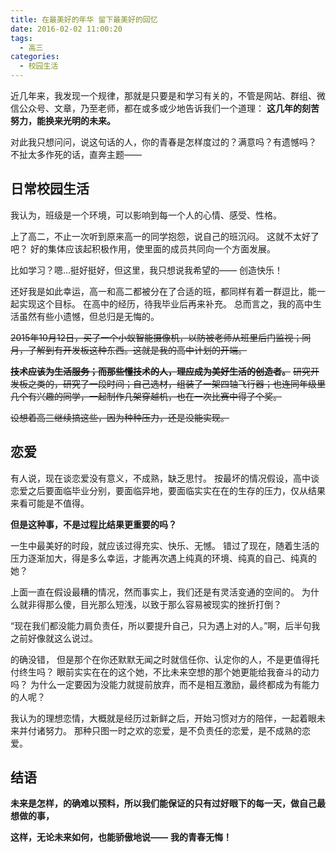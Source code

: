 ```yaml
---
title: 在最美好的年华 留下最美好的回忆
date: 2016-02-02 11:00:20
tags:
  - 高三
categories:
  - 校园生活
---
```


近几年来，我发现一个规律，那就是只要是和学习有关的，不管是网站、群组、微信公众号、文章，乃至老师，都在或多或少地告诉我们一个道理：
**这几年的刻苦努力，能换来光明的未来。**

对此我只想问问，说这句话的人，你的青春是怎样度过的？满意吗？有遗憾吗？
不扯太多作死的话，直奔主题——

## 日常校园生活

我认为，班级是一个环境，可以影响到每一个人的心情、感受、性格。

上了高二，不止一次听到原来高一的同学抱怨，说自己的班沉闷。
这就不太好了吧？
好的集体应该起积极作用，使里面的成员共同向一个方面发展。

比如学习？嗯…挺好挺好，但这里，我只想说我希望的——
创造快乐！

还好我是如此幸运，高一和高二都被分在了合适的班，都同样有着一群逗比，能一起实现这个目标。
在高中的经历，待我毕业后再来补充。
总而言之，我的高中生活虽然有些小遗憾，但总归是无悔的。

~~2015年10月12日，买了一个小蚁智能摄像机，以防被老师从班里后门监视；同月，了解到有开发板这种东西。这就是我的高中计划的开端。~~

~~**技术应该为生活服务；而那些懂技术的人，理应成为美好生活的创造者。**~~
~~研究开发板之类的，研究了一段时间；自己选材，组装了一架四轴飞行器；也连同年级里几个有兴趣的同学，一起制作几架穿越机，也在一次比赛中得了个奖。~~

~~设想着高三继续搞这些，因为种种压力，还是没能实现。~~

## 恋爱

有人说，现在谈恋爱没有意义，不成熟，缺乏思忖。
按最坏的情况假设，高中谈恋爱之后要面临毕业分别，要面临异地，要面临实实在在的生存的压力，仅从结果来看可能是不值得。

**但是这种事，不是过程比结果更重要的吗？**

一生中最美好的时段，就应该过得充实、快乐、无憾。
错过了现在，随着生活的压力逐渐加大，得是多么幸运，才能再次遇上纯真的环境、纯真的自己、纯真的她？

上面一直在假设最糟的情况，然而事实上，我们还是有灵活变通的空间的。
为什么就非得那么傻，目光那么短浅，以致于那么容易被现实的挫折打倒？

“现在我们都没能力肩负责任，所以要提升自己，只为遇上对的人。”啊，后半句我之前好像就这么说过。

的确没错，
但是那个在你还默默无闻之时就信任你、认定你的人，不是更值得托付终生吗？
眼前实实在在的这个她，不比未来空想的那个她更能给我奋斗的动力吗？
为什么一定要因为没能力就提前放弃，而不是相互激励，最终都成为有能力的人呢？

我认为的理想恋情，大概就是经历过新鲜之后，开始习惯对方的陪伴，一起着眼未来并付诸努力。
那种只图一时之欢的恋爱，是不负责任的恋爱，是不成熟的恋爱。

## 结语

**未来是怎样，的确难以预料，所以我们能保证的只有过好眼下的每一天，做自己最想做的事，**

**这样，无论未来如何，也能骄傲地说——**
**我的青春无悔！**
